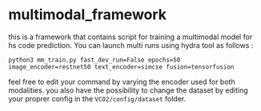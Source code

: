 # multimodal_framework

this is a framework that contains script for training a multimodal model for hs code prediction. You can launch multi runs using hydra tool as follows : 

```
python3 mm_train.py fast_dev_run=False epochs=50 image_encoder=restnet50 text_encoder=simcse fusion=tensorfusion
```

feel free to edit your command by varying the encoder used for both modalities.
you also have the possibility to change the dataset by editing your proprer config in the `VCO2/config/dataset` folder. 
 
